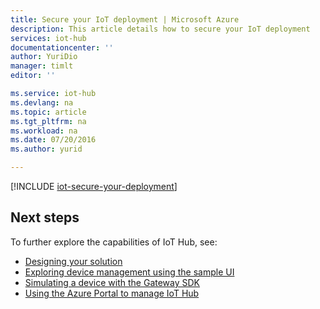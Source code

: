 ```yaml
---
title: Secure your IoT deployment | Microsoft Azure
description: This article details how to secure your IoT deployment
services: iot-hub
documentationcenter: ''
author: YuriDio
manager: timlt
editor: ''

ms.service: iot-hub
ms.devlang: na
ms.topic: article
ms.tgt_pltfrm: na
ms.workload: na
ms.date: 07/20/2016
ms.author: yurid

---
```

[!INCLUDE [iot-secure-your-deployment](../../includes/iot-secure-your-deployment.md)]

## Next steps
To further explore the capabilities of IoT Hub, see:

* [Designing your solution][lnk-design]
* [Exploring device management using the sample UI][lnk-dmui]
* [Simulating a device with the Gateway SDK][lnk-gateway]
* [Using the Azure Portal to manage IoT Hub][lnk-portal]

[lnk-design]: iot-hub-guidance.md
[lnk-dmui]: iot-hub-device-management-ui-sample.md
[lnk-gateway]: iot-hub-linux-gateway-sdk-simulated-device.md
[lnk-portal]: iot-hub-manage-through-portal.md